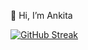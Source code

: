  👋 Hi, I’m Ankita




 [![GitHub Streak](https://github-readme-streak-stats.herokuapp.com/?user=Ankita-77&theme=dark)](https://git.io/streak-stats)


<!---
Ankita-77/Ankita-77 is a ✨ special ✨ repository because its `README.md` (this file) appears on your GitHub profile.
You can click the Preview link to take a look at your changes.
--->
